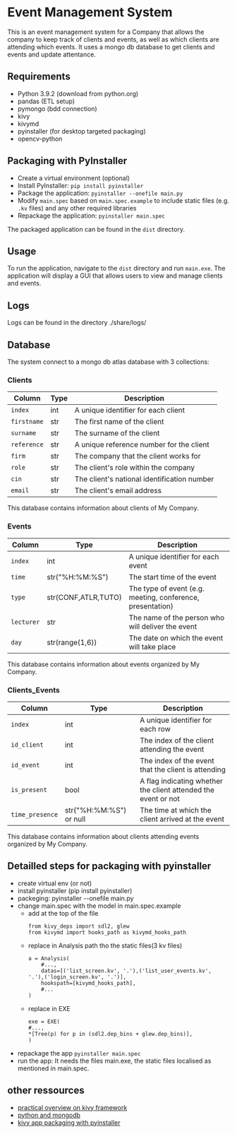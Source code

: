 # Event Management System

This is an event management system for a Company that allows the company to keep track of clients and events, as well as which clients are attending which events.
It uses a mongo db database to get clients and events and update attentance.

## Requirements

- Python 3.9.2 (download from python.org)
- pandas (ETL setup)
- pymongo (bdd connection)
- kivy 
- kivymd
- pyinstaller (for desktop targeted packaging)
- opencv-python


## Packaging with PyInstaller 

- Create a virtual environment (optional)
- Install PyInstaller: `pip install pyinstaller`
- Package the application: `pyinstaller --onefile main.py`
- Modify `main.spec` based on `main.spec.example` to include static files (e.g. `.kv` files) and any other required libraries
- Repackage the application: `pyinstaller main.spec`

The packaged application can be found in the `dist` directory.

## Usage

To run the application, navigate to the `dist` directory and run `main.exe`. The application will display a GUI that allows users to view and manage clients and events.

## Logs

Logs can be found in the directory ./share/logs/

## Database

The system connect to a mongo db atlas database with 3 collections:

### Clients

| Column     | Type | Description                                             |
|------------|------|---------------------------------------------------------|
| `index`    | int  | A unique identifier for each client                     |
| `firstname`| str  | The first name of the client                            |
| `surname`  | str  | The surname of the client                                |
| `reference`| str  | A unique reference number for the client                 |
| `firm`     | str  | The company that the client works for                    |
| `role`     | str  | The client's role within the company                     |
| `cin`      | str  | The client's national identification number              |
| `email`    | str  | The client's email address                               |

This database contains information about clients of My Company.

### Events

| Column     | Type | Description                                             |
|------------|------|---------------------------------------------------------|
| `index`    | int  | A unique identifier for each event                      |
| `time`     | str("%H:%M:%S")  | The start time of the event                              |
| `type`     | str(CONF,ATLR,TUTO)  | The type of event (e.g. meeting, conference, presentation)|
| `lecturer` | str  | The name of the person who will deliver the event        |
| `day`      | str(range(1,6))  | The date on which the event will take place              |

This database contains information about events organized by My Company.

### Clients_Events

| Column         | Type  | Description                                                       |
|----------------|-------|-------------------------------------------------------------------|
| `index`        | int   | A unique identifier for each row                                   |
| `id_client`    | int   | The index of the client attending the event                        |
| `id_event`     | int   | The index of the event that the client is attending                 |
| `is_present`   | bool  | A flag indicating whether the client attended the event or not    |
| `time_presence`| str("%H:%M:%S") or null   | The time at which the client arrived at the event                   |

This database contains information about clients attending events organized by My Company.



## Detailled steps for packaging with pyinstaller
 
- create virtual env (or not)
- install pyinstaller (pip install pyinstaller)
- packeging: pyinstaller --onefile main.py 
- change main.spec with the model in main.spec.example
    - add at the top of the file
        ```
        from kivy_deps import sdl2, glew
        from kivymd import hooks_path as kivymd_hooks_path
        ```
    - replace in Analysis path tho the static files(3 kv files)
        ```
        a = Analysis(
            #...,
            datas=[('list_screen.kv', '.'),('list_user_events.kv', '.'),('login_screen.kv', '.')],
            hookspath=[kivymd_hooks_path],
            #...
        )
        ```
    - replace in EXE
        ```
        exe = EXE(
        #...,
        *[Tree(p) for p in (sdl2.dep_bins + glew.dep_bins)],
        )
        ```
- repackage the app ```pyinstaller main.spec```
- run the app: It needs the files main.exe, the static files localised as mentioned in main.spec. 


## other ressources

- [practical overview on kivy framework](https://realpython.com/mobile-app-kivy-python/#understanding-the-kivy-framework)
- [python and mongodb](https://www.mongodb.com/languages/python#prerequisites)
- [kivy app packaging with pyinstaller](https://dev.to/ngonidzashe/using-pyinstaller-to-package-kivy-and-kivymd-desktop-apps-2fmj)
